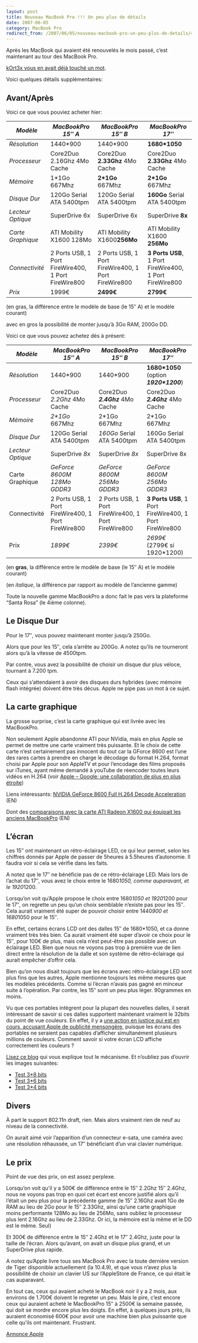 ```yaml
---
layout: post
title: Nouveau MacBook Pro !!! Un peu plus de détails
date: 2007-06-05
category: MacBook Pro
redirect_from: /2007/06/05/nouveau-macbook-pro-un-peu-plus-de-details/445
---
```


[kOrt3x vous en avait déjà touché un mot]: https://web.archive.org/web/20210728073438/http://blog.developpez.com/index.php?blog=142&title=nouveau_macbook_pro&more=1&c=1&tb=1&pb=1
[la plateforme “Santa Rosa”]: https://web.archive.org/web/20210728073438/http://www.intel.com/cd/products/services/emea/fra/centrino/compare/345512.htm
[Apple – Google: une collaboration de plus en plus étroite]: https://web.archive.org/web/20210728073438/http://blog.developpez.com/index.php?blog=142&title=apple_google_une_collaboration_de_plus_e&more=1&c=1&tb=1&pb=1
[NVIDIA GeForce 8600 Full H.264 Decode Acceleration]: https://web.archive.org/web/20210728073438/http://www.anandtech.com/video/showdoc.aspx?i=2977
[comparaisons avec la carte ATI Radeon X1600 qui équipait les anciens MacBookPro]: https://web.archive.org/web/20210728073438/http://www.anandtech.com/video/showdoc.aspx?i=2977&p=4
[une action en justice qui est en cours, accusant Apple de publicité mensongère]: https://web.archive.org/web/20210728073438/http://stadium.weblogsinc.com/engadget/videos/PDF/apple_macbook_lawsuit.pdf
[Lisez ce blog]: https://web.archive.org/web/20210728073438/http://www.leppik.net/david/blog/?p=58
[Test 3\*8 bits]: https://web.archive.org/web/20210728073438/http://www.visi.com/~leppik/images/bit_test24.png
[Test 3\*6 bits]: https://web.archive.org/web/20210728073438/http://www.visi.com/~leppik/images/bit_test18.png
[Test 3\*4 bits]: https://web.archive.org/web/20210728073438/http://www.visi.com/~leppik/images/bit_test12.png
[Annonce Apple]: https://www.apple.com/fr/newsroom/2007/06/05Apple-Updates-MacBook-Pro/


Après les MacBook qui avaient été renouvelés le mois passé, c’est maintenant au tour des MacBook Pro.

[kOrt3x vous en avait déjà touché un mot].

Voici quelques détails supplémentaires:

## Avant/Après

Voici ce que vous pouviez acheter hier:

| *Modèle* | *MacBookPro 15″ A*	| *MacBookPro 15″ B*| *MacBookPro 17″*|
| --| -- | -- | -- |
|*Résolution*	|1440*900	|1440*900	|**1680*1050**|
| *Processeur*	| Core2Duo 2.16Ghz 4Mo Cache |	Core2Duo **2.33Ghz** 4Mo Cache	 | Core2Duo **2.33Ghz** 4Mo Cache |
| *Mémoire* |	1*1Go 667Mhz |**2*1Go** 667Mhz	|**2*1Go** 667Mhz |
| *Disque Dur* |	120Go Serial ATA 5400tpm	| 120Go Serial ATA 5400tpm|	**160Go** Serial ATA 5400tpm |
| *Lecteur Optique* | SuperDrive 6x |	SuperDrive 6x |	SuperDrive **8x** |
| *Carte Graphique*	| ATI Mobility X1600 128Mo	| ATI Mobility X1600**256Mo**|	ATI Mobility X1600 **256Mo** |
| *Connectivité*	| 2 Ports USB, 1 Port FireWire400, 1 Port FireWire800	| 2 Ports USB, 1 Port FireWire400, 1 Port FireWire800 |**3 Ports USB**, 1 Port FireWire400, 1 Port FireWire800 |
| *Prix* |	1999€ |	**2499€** |	**2799€** |

(en gras, la différence entre le modèle de base (le 15″ A) et le modèle courant)

avec en gros la possibilité de monter jusqu’à 3Go RAM, 200Go DD.

Voici ce que vous pouvez achetez dès à présent:

| *Modèle* | *MacBookPro 15″ A*	| *MacBookPro 15″ B*| *MacBookPro 17″*|
| --| -- | -- | -- |
|*Résolution*	|1440*900	|1440*900	|**1680*1050** (option **_1920*1200_**)|
|*Processeur* |	Core2Duo _2.2Ghz_ 4Mo Cache |	Core2Duo **_2.4Ghz_** 4Mo Cache |	Core2Duo **_2.4Ghz_** 4Mo Cache |
|*Mémoire* |	_2*1Go_ 667Mhz	| 2*1Go 667Mhz	|2*1Go 667Mhz |
| *Disque Dur* | 120Go Serial ATA 5400tpm |	_160Go_ Serial ATA 5400tpm	| 160Go Serial ATA 5400tpm |
| *Lecteur Optique* |	SuperDrive _8x_	| SuperDrive _8x_	| SuperDrive 8x |
| Carte Graphique	| _GeForce 8600M 128Mo GDDR3_	| _GeForce 8600M 256Mo GDDR3_	| _GeForce 8600M 256Mo GDDR3_ |
| Connectivité | 2 Ports USB, 1 Port FireWire400, 1 Port FireWire800	| 2 Ports USB, 1 Port FireWire400, 1 Port FireWire800	| **3 Ports USB**, 1 Port FireWire400, 1 Port FireWire800 |
| Prix |	_1899€_ |	_2399€_	| _2699€_ (2799€ si 1920*1200) |

(en **gras**, la différence entre le modèle de base (le 15″ A) et le modèle courant)

(en *italique*, la différence par rapport au modèle de l’ancienne gamme)

Toute la nouvelle gamme MacBookPro a donc fait le pas vers la plateforme “Santa Rosa” (le 4ième colonne).

## Le Disque Dur

Pour le 17″, vous pouvez maintenant monter jusqu’à 250Go.

Alors que pour les 15″, cela s’arrête au 200Go. A notez qu’ils ne tourneront alors qu’à la vitesse de 4500tpm.

Par contre, vous avez la possibilité de choisir un disque dur plus véloce, tournant à 7.200 tpm.

Ceux qui s’attendaient à avoir des disques durs hybrides (avec mémoire flash intégrée) doivent être très décus. Apple ne pipe pas un mot à ce sujet.

## La carte graphique

La grosse surprise, c’est la carte graphique qui est livrée avec les MacBookPro.

Non seulement Apple abandonne ATI pour NVidia, mais en plus Apple se permet de mettre une carte vraiment très puissante. Et le choix de cette carte n’est certainement pas innocent du tout car la GForce 8600 est l’une des rares cartes à prendre en charge le décodage du format H.264, format choisi par Apple pour son AppleTV et pour l’encodage des films proposés sur iTunes, ayant même demandé à youTube de réencoder toutes leurs vidéos en H.264 (voir [Apple – Google: une collaboration de plus en plus étroite])

Liens intéressants: [NVIDIA GeForce 8600 Full H.264 Decode Acceleration] (EN)

Dont des [comparaisons avec la carte ATI Radeon X1600 qui équipait les anciens MacBookPro] (EN)

## L’écran
Les 15″ ont maintenant un rétro-éclairage LED, ce qui leur permet, selon les chiffres donnés par Apple de passer de 5heures à 5.5heures d’autonomie. Il faudra voir si cela se vérifie dans les faits.

A notez que le 17″ ne bénéficie pas de ce rétro-éclairage LED. Mais lors de l’achat du 17″, vous avez le choix entre le 1680*1050, comme auparavant, et le 1920*1200.

Lorsqu’on voit qu’Apple propose le choix entre 1680*1050 et 1920*1200 pour le 17″, on regrette un peu qu’un choix semblable n’existe pas pour les 15″. Cela aurait vraiment été super de pouvoir choisir entre 1440*900 et 1680*1050 pour le 15″.

En effet, certains écrans LCD ont des dalles 15″ de 1680*1050, et ca donne vraiment très très bien. Ca aurait vraiment été super d’avoir ce choix pour le 15″, pour 100€ de plus, mais cela n’est peut-être pas possible avec un éclairage LED. Bien que nous ne voyons pas trop à première vue de lien direct entre la résolution de la dalle et son système de rétro-éclairage qui aurait empêcher d’offrir cela.

Bien qu’on nous disait toujours que les écrans avec rétro-éclairage LED sont plus fins que les autres, Apple mentionne toujours les même mesures que les modèles précédents. Comme si l’écran n’avais pas gagné en minceur suite à l’opération. Par contre, les 15″ sont un peu plus léger. 90grammes en moins.

Vu que ces portables intègrent pour la plupart des nouvelles dalles, il serait intéressant de savoir si ces dalles supportent maintenant vraiment le 32bits du point de vue couleurs. En effet, il y a [une action en justice qui est en cours, accusant Apple de publicité mensongère], puisque les écrans des portables ne seraient pas capables d’afficher simultanément plusieurs millions de couleurs. Comment savoir si votre écran LCD affiche correctement les couleurs ?

[Lisez ce blog] qui vous explique tout le mécanisme. Et n’oubliez pas d’ouvrir les images suivantes:

- [Test 3\*8 bits] 
- [Test 3\*6 bits]
- [Test 3\*4 bits]

## Divers

À part le support 802.11n draft, rien. Mais alors vraiment rien de neuf au niveau de la connectivité.

On aurait aimé voir l’apparition d’un connecteur e-sata, une caméra avec une résolution réhaussée, un 17″ bénéficiant d’un vrai clavier numérique.

## Le prix
Point de vue des prix, on est assez perplexe.

Lorsqu’on voit qu’il y a 500€ de différence entre le 15″ 2.2Ghz 15″ 2.4Ghz, nous ne voyons pas trop en quoi cet écart est encore justifié alors qu’il l’était un peu plus pour la précédente gamme (le 15″ 2.16Ghz avait 1Go de RAM au lieu de 2Go pour le 15″ 2.33Ghz, ainsi qu’une carte graphique moins performante 128Mo au lieu de 256Mo, sans oubliez le processeur plus lent 2.16Ghz au lieu de 2.33Ghz. Or ici, la mémoire est la même et le DD est le même. Seul)

Et 300€ de différence entre le 15″ 2.4Ghz et le 17″ 2.4Ghz, juste pour la taille de l’écran. Alors qu’avant, on avait un disque plus grand, et un SuperDrive plus rapide.

A notez qu’Apple livre tous ses MacBook Pro avec la toute dernière version de Tiger disponible actuellement (la 10.4.9), et que vous n’avez plus la possibilité de choisir un clavier US sur l’AppleStore de France, ce qui était le cas auparavant.

En tout cas, ceux qui avaient acheté le MacBook noir il y a 2 mois, aux environs de 1.700€ doivent le regreter un peu. Mais le pire, c’est encore ceux qui auraient acheté le MacBookPro 15″ à 2500€ la semaine passée, qui doit se mordre encore plus les doigts. En effet, à quelques jours près, ils auraient économisé 600€ pour avoir une machine bien plus puissante que celle qu’ils ont maintenant. Frustrant.

[Annonce Apple] 
